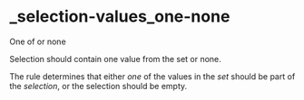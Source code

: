 # _selection-values_one-none

One of or none

Selection should contain one value from the set or none.

The rule determines that either *one* of the values in the *set* should be part of the *selection*, or the selection should be empty.
